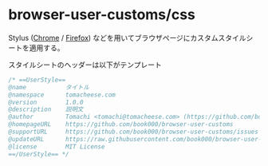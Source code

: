 # browser-user-customs/css

Stylus ([Chrome](https://chrome.google.com/webstore/detail/clngdbkpkpeebahjckkjfobafhncgmne) / [Firefox](https://addons.mozilla.org/ja/firefox/addon/styl-us/)) などを用いてブラウザページにカスタムスタイルシートを適用する。

スタイルシートのヘッダーは以下がテンプレート

```css
/* ==UserStyle==
@name           タイトル
@namespace      tomacheese.com
@version        1.0.0
@description    説明文
@author         Tomachi <tomachi@tomacheese.com> (https://github.com/book000)
@homepageURL    https://github.com/book000/browser-user-customs
@supportURL     https://github.com/book000/browser-user-customs/issues
@updateURL      https://raw.githubusercontent.com/book000/browser-user-customs/master/<ファイルパス>
@license        MIT License
==/UserStyle== */
```
